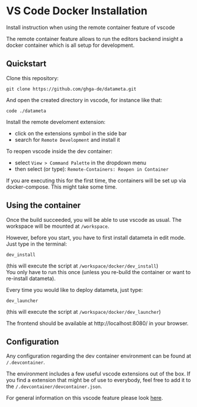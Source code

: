 # VS Code Docker Installation

Install instruction when using the remote container feature of vscode

The remote container feature allows to run the editors backend insight a docker container which is all setup for development.  

## Quickstart
Clone this repository:  
```
git clone https://github.com/ghga-de/datameta.git
```

And open the created directory in vscode, for instance like that:  
```
code ./datameta
```

Install the remote develoment extension:
- click on the extensions symbol in the side bar
- search for `Remote Development` and install it

To reopen vscode inside the dev container:
- select `View > Command Palette` in the dropdown menu
- then select (or type): `Remote-Containers: Reopen in Container`

If you are executing this for the first time, the containers will be set up via docker-compose. This might take some time.

## Using the container
Once the build succeeded, you will be able to use vscode as usual.
The workspace will be mounted at `/workspace`.

However, before you start, you have to first install datameta in edit mode. Just type in the terminal:  
```
dev_install
```  
(this will execute the script at `/workspace/docker/dev_install`)  
You only have to run this once (unless you re-build the container or want to re-install datameta).

Every time you would like to deploy datameta, just type:  
```
dev_launcher
```   
(this will execute the script at `/workspace/docker/dev_launcher`)  

The frontend should be available at http://localhost:8080/ in your browser.

## Configuration
Any configuration regarding the dev container environment can be found at `/.devcontainer`.

The environment includes a few useful vscode extensions out of the box.
If you find a extension that might be of use to everybody, feel free to add it to the `/.devcontainer/devcontainer.json`.

For general information on this vscode feature please look [here](https://code.visualstudio.com/docs/remote/create-dev-container).
